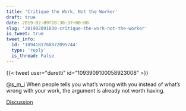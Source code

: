```yaml
---
title: 'Critique the Work, Not the Worker'
draft: true
date: 2019-02-09T18:30:37+00:00
slug: '201902091830-critique-the-work-not-the-worker'
is_tweet: true
tweet_info:
  id: '1094181768872095744'
  type: 'reply'
  is_thread: False
---
```




{{< tweet user="duretti" id="1093909100058923008" >}}

[@s_m_i](https://x.com/s_m_i) When people tells you what’s wrong with you instead of what’s wrong with your work, the argument is already not worth having.

[Discussion](https://x.com/sytelus/status/1094181768872095744)
